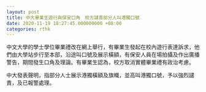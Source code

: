 ```yaml
---
layout: post
title: 中大畢業生遊行與保安口角　校方譴責部分人叫港獨口號
date: 2020-11-19 18:27:45.000000000 +08:00
categories: rthk
---
```


中文大學的學士學位畢業禮改在網上舉行，有畢業生發起在校內遊行表達訴求，他們由大學站步行至本部，沿途叫口號及展示橫額，有保安人員在場拍攝及作出廣播警告，期間發生口角及理論。有畢業生認為，校方取消實體畢業禮有政治考慮。

中大發表聲明，指部分人士展示港獨橫額及旗幟，並高叫港獨口號，予以強烈譴責，及已報警處理。
